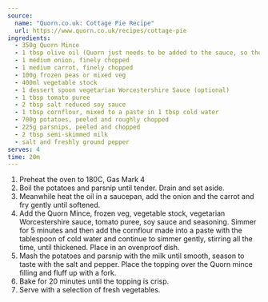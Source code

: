 ```yaml
---
source:
  name: "Quorn.co.uk: Cottage Pie Recipe"
  url: https://www.quorn.co.uk/recipes/cottage-pie
ingredients:
  - 350g Quorn Mince
  - 1 tbsp olive oil (Quorn just needs to be added to the sauce, so the recipe requires about 50% less - oil than you would usually use)
  - 1 medium onion, finely chopped
  - 1 medium carrot, finely chopped
  - 100g frozen peas or mixed veg
  - 400ml vegetable stock
  - 1 dessert spoon vegetarian Worcestershire Sauce (optional)
  - 1 tbsp tomato puree
  - 2 tbsp salt reduced soy sauce
  - 1 tbsp cornflour, mixed to a paste in 1 tbsp cold water
  - 700g potatoes, peeled and roughly chopped
  - 225g parsnips, peeled and chopped
  - 2 tbsp semi-skimmed milk
  - salt and freshly ground pepper
serves: 4
time: 20m
---
```


1. Preheat the oven to 180C, Gas Mark 4
2. Boil the potatoes and parsnip until tender. Drain and set aside.
3. Meanwhile heat the oil in a saucepan, add the onion and the carrot and fry gently until softened.
4. Add the Quorn Mince, frozen veg, vegetable stock, vegetarian Worcestershire sauce, tomato puree, soy sauce and seasoning. Simmer for 5 minutes and then add the cornflour made into a paste with the tablespoon of cold water and continue to simmer gently, stirring all the time, until thickened. Place in an ovenproof dish.
5. Mash the potatoes and parsnip with the milk until smooth, season to taste with the salt and pepper. Place the topping over the Quorn mince filling and fluff up with a fork.
6. Bake for 20 minutes until the topping is crisp.
7. Serve with a selection of fresh vegetables.

